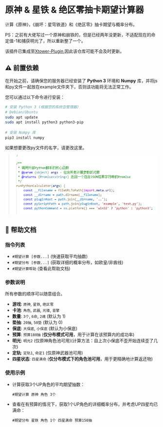 # 原神 & 星铁 & 绝区零抽卡期望计算器

计算《原神》，《崩坏：星穹铁道》和《绝区零》抽卡期望与概率分布。

PS：之前有大佬写过一个原神和崩铁的，但是已经两年没更新，不适配现在的命定值-1和捕获明光了，所以重新整了一个。

该插件已集成至[Xtower-Plugin](https://gitee.com/sczr/Xtower-Plugin),因此该仓库可能不会及时更新。

## ⚠️ 前置依赖

在开始之前，请确保您的服务器已经安装了 **Python 3** 环境和 **Numpy** 库，并将js和py文件一起放在example文件夹下，否则该功能将无法正常工作。

您可以通过以下命令进行安装：
```bash
# 安装 Python 3 (根据您的系统包管理器)
# Debian/Ubuntu
sudo apt update
sudo apt install python3 python3-pip

# 安装 Numpy 库
pip3 install numpy
```

如果想要更改py文件的名字，请更改这里。

![alt text](PixPin_2025-07-15_07-07-52.png)

## 📖 帮助文档

### 指令列表
-   `#期望计算 [参数...]`  (快速获取平均抽数)
-   `#期望分布 [参数...]`  (获取详细的概率分布，如欧皇/非酋线)
-   `#期望计算帮助`        (查看此帮助文档)

### 参数说明

所有参数的顺序可以随意组合。

-   **游戏**: `原神`, `星铁`, `绝区零`
-   **卡池**: `角色`, `武器`, `光锥`, `音擎`
-   **数量**: `3个`, `6命`, `2魂` (默认为 1)
-   **垫抽**: `20抽`, `50垫` (默认为 0)
-   **保底**: `大保底`, `小保底` (默认为小保底)
-   **预算**: `预算180抽` (**仅分布模式可用**，用于计算在该预算内的成功率)
-   **明光**: `明光2` (仅原神角色池可用)(计算方法：自上次小保底不歪开始连续歪了几次)
-   **定轨**: `定轨1`, `命定1` (仅原神武器池可用)
-   **四星状态**: `四星满命` (**仅分布模式下的角色池可用**，用于更精确地计算返还物)

### 使用示例

-   计算获取3个UP角色的平均期望抽数：
    ```
    #期望计算 原神 角色 3个
    ```
-   查看在有预算的情况下，获取1个UP角色的详细概率分布，并考虑UP四星均已满命：
    ```
    #期望分布 星铁 角色 1个 四星满命 预算150抽
    ```